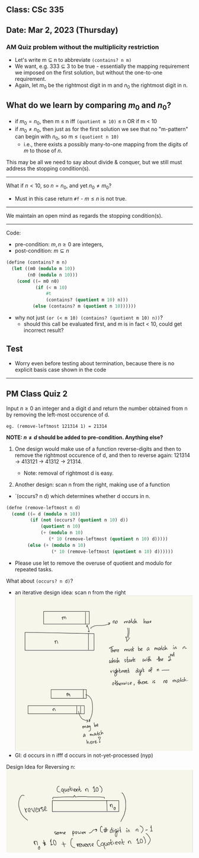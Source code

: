 ## Class: CSc 335 
## Date: Mar 2, 2023 (Thursday)

### AM Quiz problem without the multiplicity restriction

- Let's write m $\subseteq$ n to abbreviate `(contains? n m)`
- We want, e.g. 333 $\subseteq$ 3 to be true - essentially the mapping requirement we imposed on the first solution, but without the one-to-one requirement.
- Again, let $m_0$ be the rightmost digit in m and $n_0$ the rightmost digit in n. 

What do we learn by comparing $m_0$ and $n_0$?
-----------------------------------------------
- if $m_0 = n_0$, then m $\leq$ n iff `(quotient m 10)` $\leq$ n OR if m < 10
- if $m_0 \neq n_0$, then just as for the first solution we see that no "m-pattern" can begin with $n_0$, so m $\leq$ `(quotient n 10)`
    - i.e., there exists a possibly many-to-one mapping from the digits of $m$ to those of $n$. 

This may be all we need to say about divide & conquer, but we still must address the stopping condition(s).

_____
What if $n < 10$, so $n = n_0$, and yet $n_0 \neq m_0$? 
- Must in this case return `#f` - $m \leq n$ is not true.
_____
We maintain an open mind as regards the stopping condition(s).
_____

Code: 
- pre-condition: $m, n \geq 0$ are integers, 
- post-condition: $m \subseteq n$

```scheme
(define (contains? m n)
  (let ((m0 (modulo m 10))
        (n0 (modulo n 10)))
    (cond ((= m0 n0)
           (if (< m 10)
               #t
               (contains? (quotient m 10) n)))
          (else (contains? m (quotient n 10))))))
```
- why not just `(or (< m 10) (contains? (quotient m 10) n))`? 
    - should this call be evaluated first, and m is in fact < 10, could get incorrect result?

Test
-----
- Worry even before testing about termination, because there is no explicit basis case shown in the code

-----
PM Class Quiz 2 
---
Input $n \geq 0$ an integer and a digit d and return the number obtained from n by removing the left-most occurence of d. 
```
eg. (remove-leftmost 121314 1) = 21314
```
**NOTE: $n \neq d$ should be added to pre-condition. Anything else?**

1. One design would make use of a function reverse-digits and then to remove the rightmost occurence of d, and then to reverse again: 121314 &rarr; 413121 &rarr; 41312 &rarr; 21314. 
    - Note: removal of rightmost d is easy. 

2. Another design: scan n from the right, making use of a function 
- `(occurs? n d) which determines whether d occurs in n. 

```scheme
(defne (remove-leftmost n d)
  (cond ((= d (modulo n 10))
         (if (not (occurs? (quotient n 10) d))
             (quotient n 10)
             (+ (modulo n 10)
                (* 10 (remove-leftmost (quotient n 10) d)))))
        (else (+ (modulo n 10)
                 (* 10 (remove-leftmost (quotient n 10) d))))))
```

- Please use let to remove the overuse of quotient and modulo for repeated tasks. 

What about `(occurs? n d)`?
- an iterative design idea: scan n from the right 
![m-n-comparison](images/m-n-comparsion.jpeg)
- GI: d occurs in n ifff d occurs in not-yet-processed (nyp)

Design Idea for Reversing n: 
![reverse-n](images/reverse-n.jpeg)